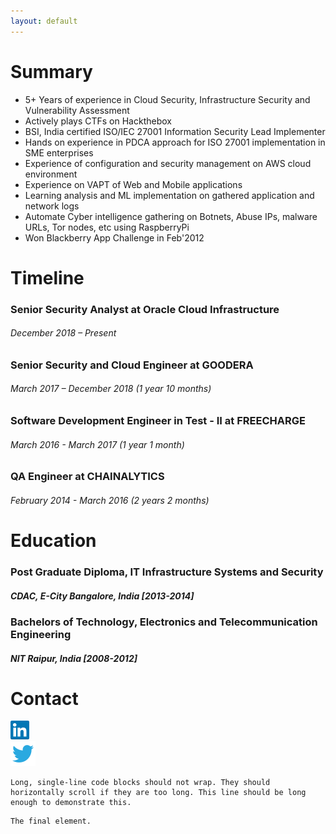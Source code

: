```yaml
---
layout: default
---
```


# Summary
*  5+ Years of experience in Cloud Security, Infrastructure Security and Vulnerability Assessment
*  Actively plays CTFs on Hackthebox
*  BSI, India certified ISO/IEC 27001 Information Security Lead Implementer
*  Hands on experience in PDCA approach for ISO 27001 implementation in SME enterprises
*  Experience of configuration and security management on AWS cloud environment
*  Experience on VAPT of Web and Mobile applications
*  Learning analysis and ML implementation on gathered application and network logs
*  Automate Cyber intelligence gathering on Botnets, Abuse IPs, malware URLs, Tor nodes, etc using RaspberryPi
*  Won Blackberry App Challenge in Feb'2012

# Timeline

### Senior Security Analyst at Oracle Cloud Infrastructure 
###### December 2018 – Present

### Senior Security and Cloud Engineer at GOODERA 
###### March 2017 – December 2018 (1 year 10 months)

### Software Development Engineer in Test - II at FREECHARGE 
###### March 2016 - March 2017 (1 year 1 month)

### QA Engineer at CHAINALYTICS 
###### February 2014 - March 2016 (2 years 2 months)

# Education

### Post Graduate Diploma, IT Infrastructure Systems and Security
##### CDAC, E-City Bangalore, India [2013-2014]

### Bachelors of Technology, Electronics and Telecommunication Engineering
##### NIT Raipur, India [2008-2012]

# Contact

[![Linkedin](assets/css/lnk.png)](https://www.linkedin.com/in/namishc/)  
[![Twitter](assets/css/twt.png)](https://twitter.com/namishsir)


```
Long, single-line code blocks should not wrap. They should horizontally scroll if they are too long. This line should be long enough to demonstrate this.
```

```
The final element.
```

